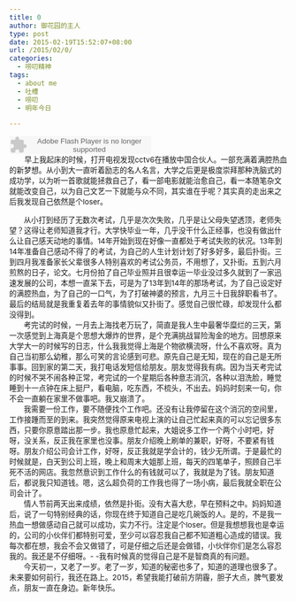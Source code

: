 ```yaml
---
title: 0
author: 御花园的主人
type: post
date: 2015-02-19T15:52:07+08:00
url: /2015/02/0/
categories:
  - 唠叨精神
tags:
  - about me
  - 吐槽
  - 唠叨
  - 明年今日

---
```

<embed src="http://www.xiami.com/widget/0_1772853321/singlePlayer.swf" type="application/x-shockwave-flash" width="257" height="33">
</embed>

<div>
         <span style="font-size: 10pt;">早上我起床的时候，打开电视发现cctv6在播放中国合伙人。一部充满着满腔热血的新梦想。从小到大一直听着励志的名人名言，大学之后更是极度崇拜那种洗脑式的成功学，以为听一首歌就能拯救自己了，看一部电影就能治愈自己，看一本随笔杂文就能改变自己，以为自己文艺一下就能与众不同，其实谁在乎呢？其实真的走出来之后我发现自己依然是个loser。</span>
</div>

<span style="font-size: 10pt;">       从小打到经历了无数次考试，几乎是次次失败，几乎是让父母失望透顶，老师失望？这得让老师知道我才行。大学快毕业一年，几乎没干什么正经事，也没有做出什么让自己感天动地的事情。14年开始到现在好像一直都处于考试失败的状况。13年到14年准备自己感动不得了的考试，为自己的人生计划计划了好多好多，最后扑街。三到四月我准备家长父辈很多人特别喜欢的考试公务员，不用想了，又扑街。五到六月煎熬的日子，论文。七月份拍了自己毕业照并且很幸运一毕业没过多久就到了一家迅速发展的公司，本想一直呆下去，可是为了13年到14年的那场考试，为了自己设定好的满腔热血，为了自己的一口气，为了打破神婆的预言，九月三十日我辞职看书了。最后的结局就是我重复着去年的事情貌似又扑街了。感觉自己很忙碌，却发现什么都没得到。</span>  
<span style="font-size: 10pt;">       考完试的时候，一月去上海找老万玩了，简直是我人生中最奢华糜烂的三天，第一次感觉到上海真是个思想大爆炸的世界，是个充满挑战冒险淘金的地方。回想原来大学大一的时候写的日志，什么我我觉得上海是个物欲横流呀，什么不喜欢呀。真为自己当初那么幼稚，那么可笑的言论感到可悲。原先自己是无知，现在的自己是无所事事。回到家的第二天，我打电话发短信给朋友。朋友觉得我有病。因为当天考完试的时候不哭不闹各种正常，考完试的一个星期后各种意志消沉，各种以泪洗脸，睡觉睡到十一点钟在床上挺尸，看电脑，吃东西，不梳头，不出去。妈妈时刻来一句，你不会一直躺在家里不做事吧。我又崩溃了。</span>  
<span style="font-size: 10pt;">       我需要一份工作，要不随便找个工作吧。还没有让我停留在这个消沉的空间里，工作接踵而至的到来。我突然觉得原来电视上演的让自己忙起来真的可以忘记很多东西，只要你原意踏出那一步。我也原意忙起来，大姐说多工作一个两个小时吧，好呀，没关系，反正我在家里也没事。朋友介绍晚上刷单的兼职，好呀，不要紧有钱呀。朋友介绍公司会计工作，好呀，反正我就是学会计的，钱少无所谓。于是最忙的时候就是，白天到公司上班，晚上和周末大姐那上班，每天的四笔单子，照顾自己半死不活的网店。我忽然意识到工作什么的有钱就可以了，我就是为了钱。朋友知道后，都说我只知道钱。嗯，这么超负荷的工作我也得了一场小病，最后我就全职在公司会计了。</span>  
<span style="font-size: 10pt;">       情人节前两天出来成绩，依然是扑街。没有大喜大悲，早在预料之中。妈妈知道后，说了一句特别经典的话，你现在终于知道自己是吃几碗饭的人。是的，不是我一热血一想做感动自己就可以成功，实力不行。注定是个loser。但是我想想我也是幸运的，公司的小伙伴们都特别可爱，至少可以容忍我自己都不知道粗心造成的错误。我每次都在想，我会不会又做错了，可是仔细之后还是会做错，小伙伴你们是怎么容忍我的。我还是不仔细呀。- -我有时候真的觉得自己是不是智商真的有问题。</span>  
<span style="font-size: 10pt;">       今天初一，又老了一岁。老了一岁，知道的秘密也多了，知道的道理也很多了。未来要如何前行，我还在路上。2015，希望我能打破前方阴霾，胆子大点，脾气要发点，朋友一直在身边。新年快乐。</span>